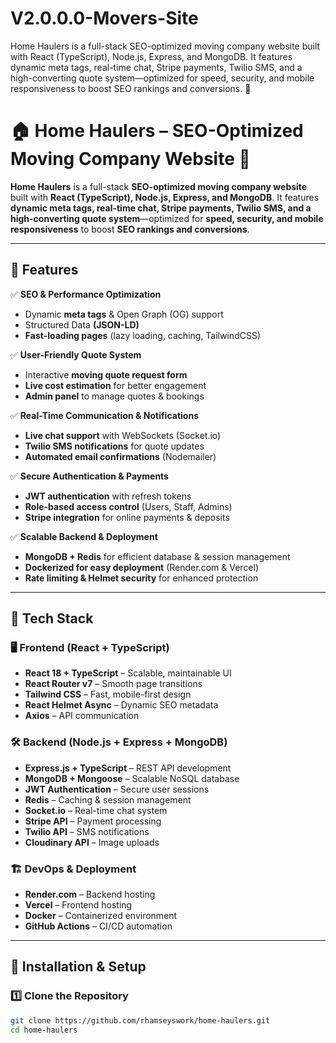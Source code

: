 # V2.0.0.0-Movers-Site
Home Haulers is a full-stack SEO-optimized moving company website built with React (TypeScript), Node.js, Express, and MongoDB. It features dynamic meta tags, real-time chat, Stripe payments, Twilio SMS, and a high-converting quote system—optimized for speed, security, and mobile responsiveness to boost SEO rankings and conversions. 🚀
# 🏠 Home Haulers – SEO-Optimized Moving Company Website 🚚

**Home Haulers** is a full-stack **SEO-optimized moving company website** built with **React (TypeScript), Node.js, Express, and MongoDB**. It features **dynamic meta tags, real-time chat, Stripe payments, Twilio SMS, and a high-converting quote system**—optimized for **speed, security, and mobile responsiveness** to boost **SEO rankings and conversions**.

---

## 📌 Features

✅ **SEO & Performance Optimization**
- Dynamic **meta tags** & Open Graph (OG) support
- Structured Data **(JSON-LD)**
- **Fast-loading pages** (lazy loading, caching, TailwindCSS)

✅ **User-Friendly Quote System**
- Interactive **moving quote request form**
- **Live cost estimation** for better engagement
- **Admin panel** to manage quotes & bookings

✅ **Real-Time Communication & Notifications**
- **Live chat support** with WebSockets (Socket.io)
- **Twilio SMS notifications** for quote updates
- **Automated email confirmations** (Nodemailer)

✅ **Secure Authentication & Payments**
- **JWT authentication** with refresh tokens
- **Role-based access control** (Users, Staff, Admins)
- **Stripe integration** for online payments & deposits

✅ **Scalable Backend & Deployment**
- **MongoDB + Redis** for efficient database & session management
- **Dockerized for easy deployment** (Render.com & Vercel)
- **Rate limiting & Helmet security** for enhanced protection

---

## 📌 Tech Stack

### 🖥 **Frontend (React + TypeScript)**
- **React 18 + TypeScript** – Scalable, maintainable UI
- **React Router v7** – Smooth page transitions
- **Tailwind CSS** – Fast, mobile-first design
- **React Helmet Async** – Dynamic SEO metadata
- **Axios** – API communication

### 🛠 **Backend (Node.js + Express + MongoDB)**
- **Express.js + TypeScript** – REST API development
- **MongoDB + Mongoose** – Scalable NoSQL database
- **JWT Authentication** – Secure user sessions
- **Redis** – Caching & session management
- **Socket.io** – Real-time chat system
- **Stripe API** – Payment processing
- **Twilio API** – SMS notifications
- **Cloudinary API** – Image uploads

### 🏗 **DevOps & Deployment**
- **Render.com** – Backend hosting
- **Vercel** – Frontend hosting
- **Docker** – Containerized environment
- **GitHub Actions** – CI/CD automation

---

## 📌 Installation & Setup

### **1️⃣ Clone the Repository**
```sh
git clone https://github.com/rhamseyswork/home-haulers.git
cd home-haulers

